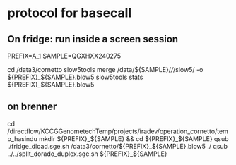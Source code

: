 
# protocol for basecall 

## On fridge: run inside a screen session

PREFIX=A_1
SAMPLE=QGXHXX240275

cd /data3/cornetto
slow5tools merge /data/${SAMPLE}/*/*/slow5/ -o ${PREFIX}_${SAMPLE}.blow5
slow5tools stats ${PREFIX}_${SAMPLE}.blow5

## on brenner

cd /directflow/KCCGGenometechTemp/projects/iradev/operation_cornetto/temp_hasindu
mkdir ${PREFIX}_${SAMPLE} && cd ${PREFIX}_${SAMPLE}
qsub ./fridge_dload.sge.sh /data3/cornetto/${PREFIX}_${SAMPLE}.blow5 ./
qsub ../../split_dorado_duplex.sge.sh ${PREFIX}_${SAMPLE}
